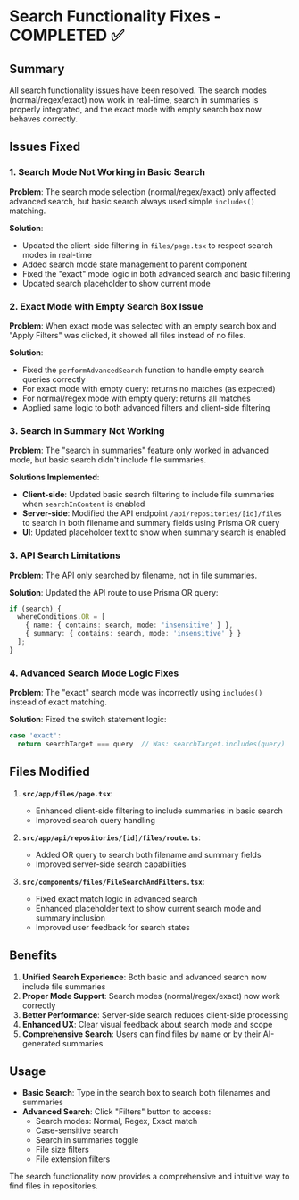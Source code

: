 # Search Functionality Fixes - COMPLETED ✅

## Summary
All search functionality issues have been resolved. The search modes (normal/regex/exact) now work in real-time, search in summaries is properly integrated, and the exact mode with empty search box now behaves correctly.

## Issues Fixed

### 1. Search Mode Not Working in Basic Search
**Problem**: The search mode selection (normal/regex/exact) only affected advanced search, but basic search always used simple `includes()` matching.

**Solution**: 
- Updated the client-side filtering in `files/page.tsx` to respect search modes in real-time
- Added search mode state management to parent component
- Fixed the "exact" mode logic in both advanced search and basic filtering
- Updated search placeholder to show current mode

### 2. Exact Mode with Empty Search Box Issue 
**Problem**: When exact mode was selected with an empty search box and "Apply Filters" was clicked, it showed all files instead of no files.

**Solution**: 
- Fixed the `performAdvancedSearch` function to handle empty search queries correctly
- For exact mode with empty query: returns no matches (as expected)
- For normal/regex mode with empty query: returns all matches
- Applied same logic to both advanced filters and client-side filtering

### 3. Search in Summary Not Working
**Problem**: The "search in summaries" feature only worked in advanced mode, but basic search didn't include file summaries.

**Solutions Implemented**:
- **Client-side**: Updated basic search filtering to include file summaries when `searchInContent` is enabled
- **Server-side**: Modified the API endpoint `/api/repositories/[id]/files` to search in both filename and summary fields using Prisma OR query
- **UI**: Updated placeholder text to show when summary search is enabled

### 3. API Search Limitations
**Problem**: The API only searched by filename, not in file summaries.

**Solution**: Updated the API route to use Prisma OR query:
```typescript
if (search) {
  whereConditions.OR = [
    { name: { contains: search, mode: 'insensitive' } },
    { summary: { contains: search, mode: 'insensitive' } }
  ];
}
```

### 4. Advanced Search Mode Logic Fixes
**Problem**: The "exact" search mode was incorrectly using `includes()` instead of exact matching.

**Solution**: Fixed the switch statement logic:
```typescript
case 'exact':
  return searchTarget === query  // Was: searchTarget.includes(query)
```

## Files Modified

1. **`src/app/files/page.tsx`**:
   - Enhanced client-side filtering to include summaries in basic search
   - Improved search query handling

2. **`src/app/api/repositories/[id]/files/route.ts`**:
   - Added OR query to search both filename and summary fields
   - Improved server-side search capabilities

3. **`src/components/files/FileSearchAndFilters.tsx`**:
   - Fixed exact match logic in advanced search
   - Enhanced placeholder text to show current search mode and summary inclusion
   - Improved user feedback for search states

## Benefits

1. **Unified Search Experience**: Both basic and advanced search now include file summaries
2. **Proper Mode Support**: Search modes (normal/regex/exact) now work correctly
3. **Better Performance**: Server-side search reduces client-side processing
4. **Enhanced UX**: Clear visual feedback about search mode and scope
5. **Comprehensive Search**: Users can find files by name or by their AI-generated summaries

## Usage

- **Basic Search**: Type in the search box to search both filenames and summaries
- **Advanced Search**: Click "Filters" button to access:
  - Search modes: Normal, Regex, Exact match
  - Case-sensitive search
  - Search in summaries toggle
  - File size filters
  - File extension filters

The search functionality now provides a comprehensive and intuitive way to find files in repositories.
